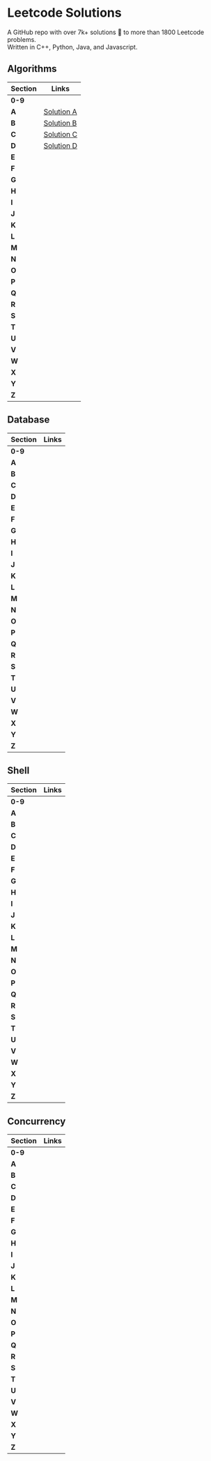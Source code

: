 # Leetcode Solutions
A GitHub repo with over 7k+ solutions 🚀 to more than 1800 Leetcode problems.  
Written in C++, Python, Java, and Javascript.

## Algorithms
| Section | Links |
|---------|-------|
| **0-9** |       |
| **A**   | [Solution A](path_to_solution) |
| **B**   | [Solution B](path_to_solution) |
| **C**   | [Solution C](path_to_solution) |
| **D**   | [Solution D](path_to_solution) |
| **E**   |       |
| **F**   |       |
| **G**   |       |
| **H**   |       |
| **I**   |       |
| **J**   |       |
| **K**   |       |
| **L**   |       |
| **M**   |       |
| **N**   |       |
| **O**   |       |
| **P**   |       |
| **Q**   |       |
| **R**   |       |
| **S**   |       |
| **T**   |       |
| **U**   |       |
| **V**   |       |
| **W**   |       |
| **X**   |       |
| **Y**   |       |
| **Z**   |       |

## Database
| Section | Links |
|---------|-------|
| **0-9** |       |
| **A**   |       |
| **B**   |       |
| **C**   |       |
| **D**   |       |
| **E**   |       |
| **F**   |       |
| **G**   |       |
| **H**   |       |
| **I**   |       |
| **J**   |       |
| **K**   |       |
| **L**   |       |
| **M**   |       |
| **N**   |       |
| **O**   |       |
| **P**   |       |
| **Q**   |       |
| **R**   |       |
| **S**   |       |
| **T**   |       |
| **U**   |       |
| **V**   |       |
| **W**   |       |
| **X**   |       |
| **Y**   |       |
| **Z**   |       |

## Shell
| Section | Links |
|---------|-------|
| **0-9** |       |
| **A**   |       |
| **B**   |       |
| **C**   |       |
| **D**   |       |
| **E**   |       |
| **F**   |       |
| **G**   |       |
| **H**   |       |
| **I**   |       |
| **J**   |       |
| **K**   |       |
| **L**   |       |
| **M**   |       |
| **N**   |       |
| **O**   |       |
| **P**   |       |
| **Q**   |       |
| **R**   |       |
| **S**   |       |
| **T**   |       |
| **U**   |       |
| **V**   |       |
| **W**   |       |
| **X**   |       |
| **Y**   |       |
| **Z**   |       |

## Concurrency
| Section | Links |
|---------|-------|
| **0-9** |       |
| **A**   |       |
| **B**   |       |
| **C**   |       |
| **D**   |       |
| **E**   |       |
| **F**   |       |
| **G**   |       |
| **H**   |       |
| **I**   |       |
| **J**   |       |
| **K**   |       |
| **L**   |       |
| **M**   |       |
| **N**   |       |
| **O**   |       |
| **P**   |       |
| **Q**   |       |
| **R**   |       |
| **S**   |       |
| **T**   |       |
| **U**   |       |
| **V**   |       |
| **W**   |       |
| **X**   |       |
| **Y**   |       |
| **Z**   |       |
